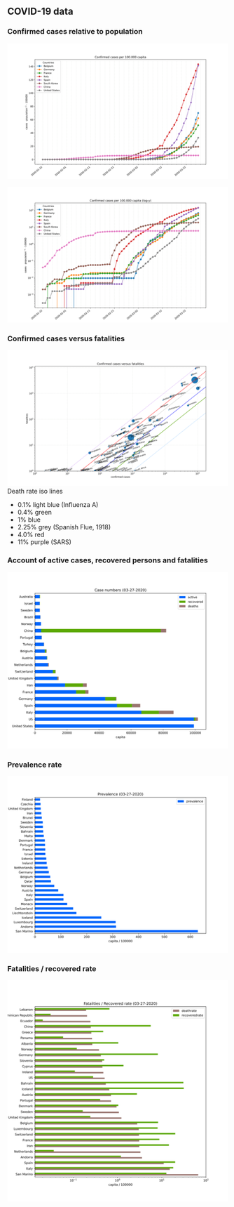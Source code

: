 ## COVID-19 data


### Confirmed cases relative to population

![population relative cases](./assets/images/tl-cases-r.svg)

![population relative cases (log)](./assets/images/tl-cases-rl.svg)


### Confirmed cases versus fatalities
![countrywise confirmed cases versus fatalities](./assets/images/cases-deaths-ll.svg)
Death rate iso lines
- 0.1% light blue (Influenza A)
- 0.4% green
- 1% blue
- 2.25% grey (Spanish Flue, 1918)
- 4.0% red
- 11% purple (SARS)

### Account of active cases, recovered persons and fatalities

![cases in total](./assets/images/cases.svg)


### Prevalence rate

![population relative prevalence](./assets/images/preval-r.svg)


### Fatalities / recovered rate

![population relative deaths / recovered](./assets/images/deaths-recov-rl.svg)
